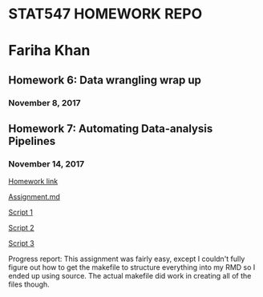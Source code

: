 # STAT547 HOMEWORK REPO
# Fariha Khan


## Homework 6: Data wrangling wrap up
### November 8, 2017

## Homework 7: Automating Data-analysis Pipelines
### November 14, 2017

[Homework link](http://stat545.com/hw07_automation.html)

[Assignment.md](https://github.com/farihakhan/STAT547-hw-khan-fariha/blob/master/hw_07/hw07_automatingData.md)

[Script 1](https://github.com/farihakhan/STAT547-hw-khan-fariha/blob/master/hw_07/00_downloadData.R)

[Script 2](https://github.com/farihakhan/STAT547-hw-khan-fariha/blob/master/hw_07/01_cleanData.R)

[Script 3](https://github.com/farihakhan/STAT547-hw-khan-fariha/blob/master/hw_07/02_analyzeData.R)



Progress report:
This assignment was fairly easy, except I couldn't fully figure out how to get the makefile to structure everything into my RMD so I ended up using source. The actual makefile did work in creating all of the files though.

